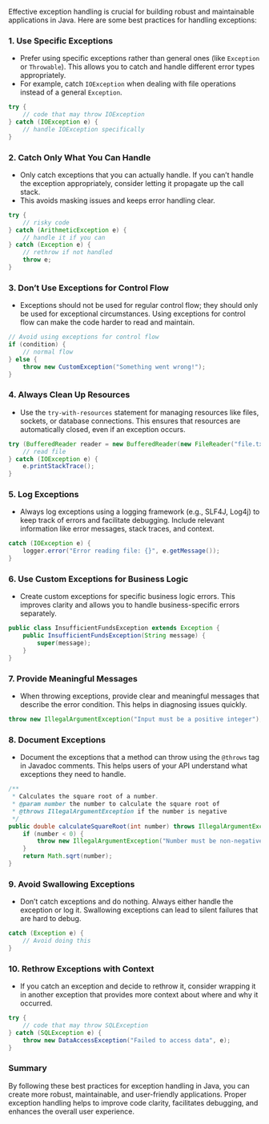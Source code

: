 Effective exception handling is crucial for building robust and maintainable applications in Java. Here are some best practices for handling exceptions:

### 1. **Use Specific Exceptions**
   - Prefer using specific exceptions rather than general ones (like `Exception` or `Throwable`). This allows you to catch and handle different error types appropriately.
   - For example, catch `IOException` when dealing with file operations instead of a general `Exception`.

   ```java
   try {
       // code that may throw IOException
   } catch (IOException e) {
       // handle IOException specifically
   }
   ```

### 2. **Catch Only What You Can Handle**
   - Only catch exceptions that you can actually handle. If you can’t handle the exception appropriately, consider letting it propagate up the call stack.
   - This avoids masking issues and keeps error handling clear.

   ```java
   try {
       // risky code
   } catch (ArithmeticException e) {
       // handle it if you can
   } catch (Exception e) {
       // rethrow if not handled
       throw e;
   }
   ```

### 3. **Don’t Use Exceptions for Control Flow**
   - Exceptions should not be used for regular control flow; they should only be used for exceptional circumstances. Using exceptions for control flow can make the code harder to read and maintain.

   ```java
   // Avoid using exceptions for control flow
   if (condition) {
       // normal flow
   } else {
       throw new CustomException("Something went wrong!");
   }
   ```

### 4. **Always Clean Up Resources**
   - Use the `try-with-resources` statement for managing resources like files, sockets, or database connections. This ensures that resources are automatically closed, even if an exception occurs.

   ```java
   try (BufferedReader reader = new BufferedReader(new FileReader("file.txt"))) {
       // read file
   } catch (IOException e) {
       e.printStackTrace();
   }
   ```

### 5. **Log Exceptions**
   - Always log exceptions using a logging framework (e.g., SLF4J, Log4j) to keep track of errors and facilitate debugging. Include relevant information like error messages, stack traces, and context.

   ```java
   catch (IOException e) {
       logger.error("Error reading file: {}", e.getMessage());
   }
   ```

### 6. **Use Custom Exceptions for Business Logic**
   - Create custom exceptions for specific business logic errors. This improves clarity and allows you to handle business-specific errors separately.

   ```java
   public class InsufficientFundsException extends Exception {
       public InsufficientFundsException(String message) {
           super(message);
       }
   }
   ```

### 7. **Provide Meaningful Messages**
   - When throwing exceptions, provide clear and meaningful messages that describe the error condition. This helps in diagnosing issues quickly.

   ```java
   throw new IllegalArgumentException("Input must be a positive integer");
   ```

### 8. **Document Exceptions**
   - Document the exceptions that a method can throw using the `@throws` tag in Javadoc comments. This helps users of your API understand what exceptions they need to handle.

   ```java
   /**
    * Calculates the square root of a number.
    * @param number the number to calculate the square root of
    * @throws IllegalArgumentException if the number is negative
    */
   public double calculateSquareRoot(int number) throws IllegalArgumentException {
       if (number < 0) {
           throw new IllegalArgumentException("Number must be non-negative");
       }
       return Math.sqrt(number);
   }
   ```

### 9. **Avoid Swallowing Exceptions**
   - Don’t catch exceptions and do nothing. Always either handle the exception or log it. Swallowing exceptions can lead to silent failures that are hard to debug.

   ```java
   catch (Exception e) {
       // Avoid doing this
   }
   ```

### 10. **Rethrow Exceptions with Context**
   - If you catch an exception and decide to rethrow it, consider wrapping it in another exception that provides more context about where and why it occurred.

   ```java
   try {
       // code that may throw SQLException
   } catch (SQLException e) {
       throw new DataAccessException("Failed to access data", e);
   }
   ```

### Summary

By following these best practices for exception handling in Java, you can create more robust, maintainable, and user-friendly applications. Proper exception handling helps to improve code clarity, facilitates debugging, and enhances the overall user experience.